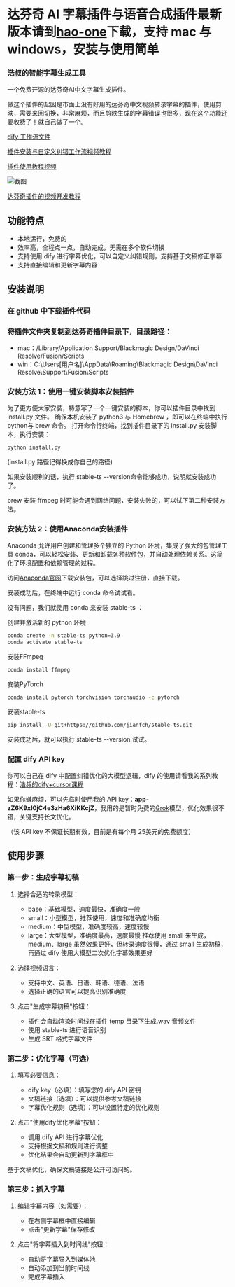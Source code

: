 # 达芬奇 AI 字幕插件与语音合成插件最新版本请到[hao-one](https://www.hao-one.com)下载，支持 mac 与 windows，安装与使用简单

### 浩叔的智能字幕生成工具

一个免费开源的达芬奇AI中文字幕生成插件。

做这个插件的起因是市面上没有好用的达芬奇中文视频转录字幕的插件，使用剪映，需要来回切换，非常麻烦，而且剪映生成的字幕错误也很多，现在这个功能还要收费了！就自己做了一个。

[dify 工作流文件](https://res.cloudinary.com/dpzscy2ao/raw/upload/v1731805929/%E8%BE%BE%E8%8A%AC%E5%A5%87%E5%AD%97%E5%B9%95%E7%94%9F%E6%88%90%E6%8F%92%E4%BB%B60.2_zu4upj.yml)

[插件安装与自定义纠错工作流视频教程](https://www.bilibili.com/video/BV1HwmoYREoQ/?spm_id_from=333.999.0.0&vd_source=50c41c1bed77ff65f5947e5b52ba3e85)

[插件使用教程视频](https://www.bilibili.com/video/BV1R1DqYeEdL/?spm_id_from=333.999.0.0&vd_source=50c41c1bed77ff65f5947e5b52ba3e85)

![截图](https://res.cloudinary.com/dpzscy2ao/image/upload/v1731805348/iShot_2024-11-17_09.02.17_stnhd5.png)

[达芬奇插件的视频开发教程](https://www.yuque.com/xiewenhao-9gxwj/zvkb97/lwxp5u4bwm4nv8h1)

## 功能特点

- 本地运行，免费的
- 效率高，全程点一点，自动完成，无需在多个软件切换
- 支持使用 dify 进行字幕优化，可以自定义纠错规则，支持基于文稿修正字幕
- 支持直接编辑和更新字幕内容

## 安装说明

### 在 github 中下载插件代码

### 将插件文件夹复制到达芬奇插件目录下，目录路径：
   - mac：/Library/Application Support/Blackmagic Design/DaVinci Resolve/Fusion/Scripts
   - win：C:\Users\[用户名]\AppData\Roaming\Blackmagic Design\DaVinci Resolve\Support\Fusion\Scripts

### 安装方法 1：使用一键安装脚本安装插件

为了更方便大家安装，特意写了一个一键安装的脚本，你可以插件目录中找到 install.py 文件。
确保本机安装了 python3 与 Homebrew ，即可以在终端中执行python与 brew 命令。 
打开命令行终端，找到插件目录下的 install.py 安装脚本，执行安装：

```bash
python install.py
```
(install.py 路径记得换成你自己的路径)


如果安装顺利的话，执行 stable-ts --version命令能够成功，说明就安装成功了。

brew 安装 ffmpeg 时可能会遇到网络问题，安装失败的，可以试下第二种安装方法。

### 安装方法 2：使用Anaconda安装插件

Anaconda 允许用户创建和管理多个独立的 Python 环境，集成了强大的包管理工具 conda，可以轻松安装、更新和卸载各种软件包，并自动处理依赖关系。这简化了环境配置和依赖管理的过程。

访问[Anaconda官网](https://www.anaconda.com/download)下载安装包，可以选择跳过注册，直接下载。

安装成功后，在终端中运行 conda 命令试试看。

没有问题，我们就使用 conda 来安装 stable-ts ：

创建并激活新的 python 环境

```bash
conda create -n stable-ts python=3.9
conda activate stable-ts
```
安装FFmpeg

```bash
conda install ffmpeg
```

安装PyTorch 

```bash
conda install pytorch torchvision torchaudio -c pytorch
```

安装stable-ts

```bash  
pip install -U git+https://github.com/jianfch/stable-ts.git
```

安装成功后，就可以执行 stable-ts --version 试试。

### 配置 dify API key

你可以自己在 dify 中配置纠错优化的大模型逻辑，dify 的使用请看我的系列教程：[浩叔的dify+cursor课程](https://space.bilibili.com/1055596703/channel/collectiondetail?sid=3993222)

如果你嫌麻烦，可以先临时使用我的 API key：**app-zZ6K9xI0jC4e3zHa6XiKKcjZ**，我用的是暂时免费的[Grok](https://x.ai/api)模型，优化效果很不错，关键支持长文优化。

（该 API key 不保证长期有效，目前是有每个月 25美元的免费额度）


## 使用步骤

### 第一步：生成字幕初稿

1. 选择合适的转录模型：
   - base：基础模型，速度最快，准确度一般
   - small：小型模型，推荐使用，速度和准确度均衡
   - medium：中型模型，准确度较高，速度较慢
   - large：大型模型，准确度最高，速度最慢
 推荐使用 small 来生成，medium、large 虽然效果更好，但转录速度很慢，通过 small 生成初稿，再通过 dify 使用大模型二次优化字幕效果更好
2. 选择视频语言：
   - 支持中文、英语、日语、韩语、德语、法语
   - 选择正确的语言可以提高识别准确度

3. 点击"生成字幕初稿"按钮：
   - 插件会自动渲染时间线在插件 temp 目录下生成.wav 音频文件
   - 使用 stable-ts 进行语音识别
   - 生成 SRT 格式字幕文件

### 第二步：优化字幕（可选）

1. 填写必要信息：
   - dify key（必填）：填写您的 dify API 密钥
   - 文稿链接（选填）：可以提供参考文稿链接
   - 字幕优化规则（选填）：可以设置特定的优化规则

2. 点击"使用dify优化字幕"按钮：
   - 调用 dify API 进行字幕优化
   - 支持根据文稿和规则进行调整
   - 优化结果会自动更新到字幕框中

基于文稿优化，确保文稿链接是公开可访问的。

### 第三步：插入字幕

1. 编辑字幕内容（如需要）：
   - 在右侧字幕框中直接编辑
   - 点击"更新字幕"保存修改

2. 点击"将字幕插入到时间线"按钮：
   - 自动将字幕导入到媒体池
   - 自动添加到当前时间线
   - 完成字幕插入


